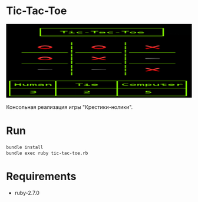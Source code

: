 # Tic-Tac-Toe
<p align="center">
  <img width="600" height="200" src="image.png">
</p>
Консольная реализация игры "Крестики-нолики".

# Run
```
bundle install
bundle exec ruby tic-tac-toe.rb 
```

# Requirements
- ruby-2.7.0
